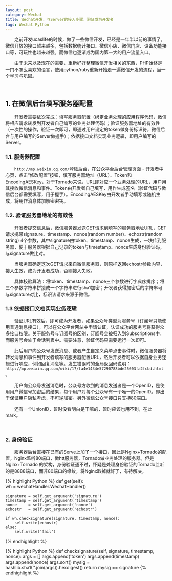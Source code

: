 ```yaml
---
layout: post
category: Wechat
title: Wechat开发，与Server的接入步骤，验证成为开发者
tags: Wechat Python
---
```


&emsp;&emsp;之前开发ucaslife的时候，做了一些微信开发，已经是一年半以前的事情了，微信开放的接口越来越多，包括数据统计接口、微信小店、微信门店、设备功能接口等，可玩性也越来越强。而微信也逐渐成为国内第一大的用户流量入口。

<!--more-->

&emsp;&emsp;由于未来以及现在的需要，重新好好整理微信开发相关的东西，PHP始终是一门不怎么喜欢的语言，使用python/ruby重新开始走一遍微信开发的流程，当一个学习与巩固。

<br />

## 1. 在微信后台填写服务器配置

&emsp;&emsp;开发者需要依次完成：填写服务器配置（绑定业务处理的应用程序代码，微信将相应请求转发到开发者自己编写的业务处理代码）；验证服务器地址的有效性（一次性的操作，验证一次即可，即通过用户设定的token做身份标识符，微信后台与用户编写的Server做握手）；依据接口文档实现业务逻辑，即用户编写的Server。

### 1.1. 服务器配置

&emsp;&emsp;`http://mp.weixin.qq.com/`登陆后台，在公众平台后台管理页面 - 开发者中心页，点击“修改配置”按钮，填写服务器地址（URL）、Token和EncodingAESKey，对于Tornado来说，URL即对应一个业务处理的URL，用户用其接收微信消息和事件。Token由开发者自己填写，用作生成签名（验证代码与微信后台都需要填写，用于握手）。EncodingAESKey由开发者手动填写或随机生成，将用作消息体加解密密钥。

### 1.2. 验证服务器地址的有效性

&emsp;&emsp;开发者提交信息后，微信服务器发送GET请求到填写的服务器地址URL，GET请求携带signature、timestamp、nonce(random number)、echostr(random string) 4个参数，其中signature由token、timestamp、nonce生成，一块传到服务器，便于服务器根据自己记录的token与timestamp、nonce生成身份验证码，与signature做比对。

&emsp;&emsp;当服务器确定这次GET请求来自微信服务器，则原样返回echostr参数内容，接入生效，成为开发者成功，否则接入失败。

&emsp;&emsp;具体校验算法：将token、timestamp、nonce三个参数进行字典序排序；将三个参数字符串拼接成一个字符串进行sha1加密；开发者获得加密后的字符串可与signature对比，标识该请求来源于微信。

### 1.3 依据接口文档实现业务逻辑

&emsp;&emsp;验证URL有效后，即可成为开发者，如果公众号类型为服务号（订阅号只能使用普通消息接口），可以在公众平台网站中申请认证，认证成功的服务号将获得众多接口权限。关于服务号与订阅号的区别，订阅号会被归入到Subscriptions中，而服务号会处于会话列表中。需要注意，验证代码只需要运行一次即可。

&emsp;&emsp;此后用户向公众号发送消息、或者产生自定义菜单点击事件时，微信服务器将转发消息和事件到开发者填写的服务器配置URL，然后开发者可以依据自身业务逻辑进行响应，例如回复消息等。发生错误时的全局返回码说明：`http://mp.weixin.qq.com/wiki/17/fa4e1434e57290788bde25603fa2fcbd.html`。

&emsp;&emsp;用户向公众号发送消息时，公众号方收到的消息发送者是一个OpenID，是使用用户微信号加密后的结果，每个用户对每个公众号有一个唯一的OpenID。即出于保证用户隐私考虑，不可逆加密。另外微信公众号接口只支持80端口。

&emsp;&emsp;还有一个UnionID，暂时没看明白是干嘛的，暂时应该也用不到，在此mark。

<br />

### 2. 身份验证

&emsp;&emsp;服务器后台直接在已有的Serve上加了一个接口，因此是Nginx+Tornado的配置，Nginx监听80端口，做htt服务器，Tornado做业务处理的服务器。但是Nginx+Tornado 的架构，身份验证通不过，怀疑是处理身份验证的Tornado监听的是8888端口，而非80端口的缘故，将Nginx取掉就好了，有待解决。

{% highlight Python %}
def get(self):                                                                                                                
	wh = wechatHandler.WechatHandler()
        
  	signature = self.get_argument('signature')
  	timestamp = self.get_argument('timestamp')
    nonce     = self.get_argument('nonce')
    echostr   = self.get_argument('echostr')                                                                                                                                        
                
    if wh.checksignature(signature, timestamp, nonce):
        self.write(echostr)
    else:
        self.write('fail')
{% endhighlight %}

{% highlight Python %}
def checksignature(self, signature, timestamp, nonce):
	args = []
    args.append('token')
    args.append(timestamp)
    args.append(nonce)
    args.sort()
    mysig = hashlib.sha1(''.join(args)).hexdigest()
    return mysig == signature
{% endhighlight %}

